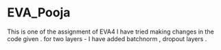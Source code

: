 # EVA_Pooja

This is one of the assignment of EVA4
I have tried making changes in the code given .
for two layers - I have added batchnorm , dropout layers .
